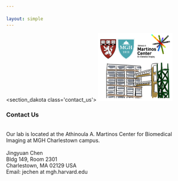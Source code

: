 ```yaml
---

layout: simple
---
```



<section_dakota class='contact_us'>
	<img src="/images/ContactPicture.png" width="40%">
	<div class='text'> 
	<h3>Contact Us</h3><br>
    <p1>Our lab is located at the Athinoula A. Martinos Center for Biomedical Imaging at MGH Charlestown campus. <br> <br>
	Jingyuan Chen <br>
Bldg 149, Room 2301<br>
Charlestown, MA 02129 USA <br>
Email: jechen at mgh.harvard.edu  <br><br>
</p1>  
</div>
</section_dakota>
